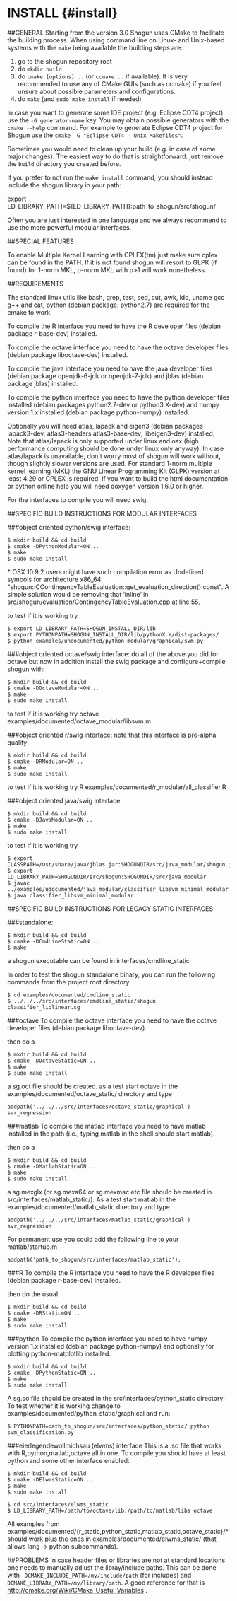 INSTALL   {#install}
=======

##GENERAL
Starting from the version 3.0 Shogun uses CMake to facilitate
the building process. When using command line on Linux- and Unix-based
systems with the `make` being available the building steps are:

1. go to the shogun repository root
2. do `mkdir build`
3. do `cmake [options] ..` (or `ccmake ..` if available). It is very
recommended to use any of CMake GUIs (such as ccmake) if you feel unsure
about possible parameters and configurations.
4. do `make` (and `sudo make install` if needed)

In case you want to generate some IDE project (e.g. Eclipse CDT4 project)
use the `-G generator-name` key. You may obtain possible generators with
the `cmake --help` command. For example to generate Eclipse CDT4 project
for Shogun use the `cmake -G "Eclipse CDT4 - Unix Makefiles"`.

Sometimes you would need to clean up your build (e.g. in case of some major
changes). The easiest way to do that is straightforward:
just remove the `build` directory you created before.

If you prefer to not run the `make install` command, you should
instead include the shogun library in your path:

export LD_LIBRARY_PATH=${LD_LIBRARY_PATH}:path_to_shogun/src/shogun/

Often you are just interested in one language and we always recommend to
use the more powerful modular interfaces.

##SPECIAL FEATURES

To enable Multiple Kernel Learning with CPLEX(tm) just make sure cplex can
be found in the PATH. If it is not found shogun will resort to GLPK (if found)
for 1-norm MKL, p-norm MKL with p>1 will work nonetheless.

##REQUIREMENTS

The standard linux utils like bash, grep, test, sed, cut, awk, ldd, uname gcc
g++ and cat, python (debian package: python2.7) are required
for the cmake to work.

To compile the R interface you need to have the R developer files
(debian package r-base-dev) installed.

To compile the octave interface you need to have the octave developer files
(debian package liboctave-dev) installed.

To compile the java interface you need to have the java developer files
(debian package openjdk-6-jdk or openjdk-7-jdk) and jblas (debian package
jblas) installed.

To compile the python interface you need to have the python developer files
installed (debian packages python2.7-dev or python3.X-dev) and numpy
version 1.x installed (debian package python-numpy) installed.

Optionally you will need atlas, lapack and eigen3 (debian packages lapack3-dev,
atlas3-headers atlas3-base-dev, libeigen3-dev) installed. Note that
atlas/lapack is only supported under linux and osx (high performance computing
should be done under linux only anyway). In case atlas/lapack is unavailable,
don't worry most of shogun will work without, though slightly slower versions
are used. For standard 1-norm multiple kernel learning (MKL) the GNU Linear
Programming Kit (GLPK) version at least 4.29 or CPLEX is required. If you want
to build the html documentation or python online help you will need doxygen
version 1.6.0 or higher.

For the interfaces to compile you will need swig.


##SPECIFIC BUILD INSTRUCTIONS FOR MODULAR INTERFACES

###object oriented python/swig interface:

    $ mkdir build && cd build
    $ cmake -DPythonModular=ON ..
    $ make
    $ sudo make install

\* OSX 10.9.2 users might have such compilation error as 
   Undefined symbols for architecture x86_64:
     "shogun::CContingencyTableEvaluation::get_evaluation_direction() const".
   A simple solution would be removing that ‘inline’ in src/shogun/evaluation/ContingencyTableEvaluation.cpp at line 55.

to test if it is working try

    $ export LD_LIBRARY_PATH=SHOGUN_INSTALL_DIR/lib
    $ export PYTHONPATH=SHOGUN_INSTALL_DIR/lib/pythonX.Y/dist-packages/
    $ python examples/undocumented/python_modular/graphical/svm.py

###object oriented octave/swig interface:
do all of the above you did for octave but now in addition install the swig
package and configure+compile shogun with:

    $ mkdir build && cd build
    $ cmake -DOctaveModular=ON ..
    $ make
    $ sudo make install

to test if it is working try octave examples/documented/octave_modular/libsvm.m

###object oriented r/swig interface:
note that this interface is pre-alpha quality

    $ mkdir build && cd build
    $ cmake -DRModular=ON ..
    $ make
    $ sudo make install

to test if it is working try R  examples/documented/r_modular/all_classifier.R

###object oriented java/swig interface:

    $ mkdir build && cd build
    $ cmake -DJavaModular=ON ..
    $ make
    $ sudo make install

to test if it is working try

    $ export CLASSPATH=/usr/share/java/jblas.jar:SHOGUNDIR/src/java_modular/shogun.jar:.
    $ export LD_LIBRARY_PATH=SHOGUNDIR/src/shogun:SHOGUNDIR/src/java_modular
    $ javac ../examples/udocumented/java_modular/classifier_libsvm_minimal_modular.java
    $ java classifier_libsvm_minimal_modular

##SPECIFIC BUILD INSTRUCTIONS FOR LEGACY STATIC INTERFACES

###standalone:

    $ mkdir build && cd build
    $ cmake -DCmdLineStatic=ON ..
    $ make

a shogun executable can be found in interfaces/cmdline_static

In order to test the shogun standalone binary, you can run the following
commands from the project root directory:

    $ cd examples/documented/cmdline_static
    $ ../../../src/interfaces/cmdline_static/shogun classifier_liblinear.sg

###octave
To compile the octave interface you need to have the octave developer files
(debian package liboctave-dev).

then do a

    $ mkdir build && cd build
    $ cmake -DOctaveStatic=ON ..
    $ make
    $ sudo make install

a sg.oct file should be created. as a test start octave in the
examples/documented/octave_static/ directory and type

    addpath('../../../src/interfaces/octave_static/graphical')
    svr_regression

###matlab
To compile the matlab interface you need to have matlab installed in the path
(i.e., typing matlab in the shell should start matlab).

then do a

    $ mkdir build && cd build
    $ cmake -DMatlabStatic=ON ..
    $ make
    $ sudo make install

a sg.mexglx (or sg.mexa64 or sg.mexmac etc file should be created in
src/interfaces/matlab_static/). As a test start matlab in the
examples/documented/matlab_static directory and type

    addpath('../../../src/interfaces/matlab_static/graphical')
    svr_regression

For permanent use you could add the following line to your matlab/startup.m

    addpath('path_to_shogun/src/interfaces/matlab_static');

###R
To compile the R interface you need to have the R developer files
(debian package r-base-dev) installed.

then do the usual

    $ mkdir build && cd build
    $ cmake -DRStatic=ON ..
    $ make
    $ sudo make install

###python
To compile the python interface you need to have numpy version 1.x installed
(debian package python-numpy) and optionally for plotting
python-matplotlib installed.

    $ mkdir build && cd build
    $ cmake -DPythonStatic=ON ..
    $ make
    $ sudo make install

A sg.so file should be created in the src/interfaces/python_static directory:
To test whether it is working change to examples/documented/python_static/graphical
and run:

    $ PYTHONPATH=path_to_shogun/src/interfaces/python_static/ python svm_classification.py

###eierlegendewollmichsau (elwms) interface
This is a .so file that works with R,python,matlab,octave all in one. To compile
you should have at least python and some other interface enabled:

    $ mkdir build && cd build
    $ cmake -DElwmsStatic=ON ..
    $ make
    $ sudo make install

    $ cd src/interfaces/elwms_static
    $ LD_LIBRARY_PATH=/path/to/octave/lib:/path/to/matlab/libs octave

All examples from
examples/documented/{r_static,python_static,matlab_static,octave_static}/*
should work plus the ones in examples/documented/elwms_static/
(that allows lang -> python subcommands).

##PROBLEMS
In case header files or libraries are not at standard locations one needs
to manually adjust the libray/include paths. This can be done with
`-DCMAKE_INCLUDE_PATH=/my/include/path` (for includes) and `-DCMAKE_LIBRARY_PATH=/my/library/path`.
A good reference for that is http://cmake.org/Wiki/CMake_Useful_Variables .
